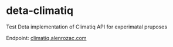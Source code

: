 # deta-climatiq
Test Deta implementation of Climatiq API for experimatal pruposes

Endpoint: [climatiq.alenrozac.com](climatiq.alenrozac.com)

